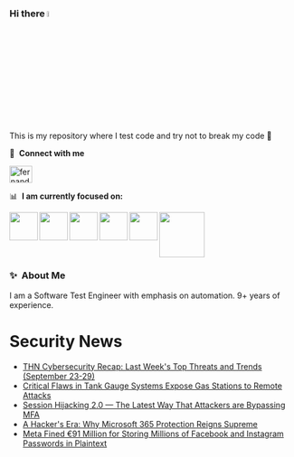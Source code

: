 ### Hi there <a href="https://www.gautamkrishnar.com/"><img src="https://media.giphy.com/media/hvRJCLFzcasrR4ia7z/giphy.gif" width="5%"></a>
This is my repository where I test code and try not to break my code :rofl:

🔗 &nbsp;**Connect with me**
<p align="left">
<a href="https://linkedin.com/in/fernandorlcruz" target="blank"><img align="center" src="https://raw.githubusercontent.com/rahuldkjain/github-profile-readme-generator/master/src/images/icons/Social/linked-in-alt.svg" alt="fernando cruz" height="30" width="40" /></a>
  
📊 &nbsp;**I am currently focused on:**

<img align="left" width='50' height='50' src="https://cdn.jsdelivr.net/gh/devicons/devicon/icons/python/python-original-wordmark.svg" />
<img align="left" width='50' height='50' src="https://cdn.jsdelivr.net/gh/devicons/devicon/icons/csharp/csharp-original.svg" />
<img align="left" width='50' height='50' src="https://cdn.jsdelivr.net/gh/devicons/devicon/icons/jenkins/jenkins-original.svg" />
<img align="left" width='50' height='50' src="https://specflow.org/wp-content/uploads/2021/05/SpecFlow-Icon.png" />
<img align="left" width='50' height='50' src="https://www.svgrepo.com/show/306098/githubactions.svg" />
<img width='80' height='80' src="https://cdn2.vectorstock.com/i/1000x1000/64/81/security-testing-concept-icon-safety-audit-key-vector-29166481.jpg" />
          
          
  
### ✨&nbsp; About Me

I am a Software Test Engineer with emphasis on automation. 9+ years of experience.

# Security News
<!-- BLOG-POST-LIST:START -->
- [THN Cybersecurity Recap: Last Week&#39;s Top Threats and Trends &lpar;September 23-29&rpar;](https://thehackernews.com/2024/09/thn-cybersecurity-recap-last-weeks-top_30.html)
- [Critical Flaws in Tank Gauge Systems Expose Gas Stations to Remote Attacks](https://thehackernews.com/2024/09/critical-flaws-in-tank-gauge-systems.html)
- [Session Hijacking 2.0 — The Latest Way That Attackers are Bypassing MFA](https://thehackernews.com/2024/09/session-hijacking-20-latest-way-that.html)
- [A Hacker&#39;s Era: Why Microsoft 365 Protection Reigns Supreme](https://thehackernews.com/2024/09/why-microsoft-365-protection-reigns-supreme.html)
- [Meta Fined €91 Million for Storing Millions of Facebook and Instagram Passwords in Plaintext](https://thehackernews.com/2024/09/meta-fined-91-million-for-storing.html)
<!-- BLOG-POST-LIST:END -->
